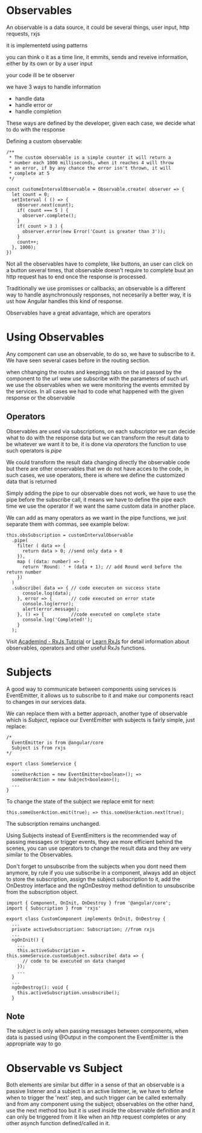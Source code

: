 # Observables

An observable is a data source, it could be several things, user input, http requests, rxjs

it is implementetd using patterns

you can think o it as a time line, it emmits, sends and reveive information, either by its own or by a user input

your code ill be te observer

we have 3 ways to handle information
 - handle data
 - handle error or 
 - handle completion

These ways are defined by the developer, given each case, we decide what to do with the response

Defining a custom observable:
```
/**
 * The custom observable is a simple counter it will return a 
 * number each 1000 milliseconds, when it reaches 4 will throw 
 * an error, if by any chance the error isn't thrown, it will 
 * complete at 5
 */

const customeIntervalObservable = Observable.create( observer => {
  let count = 0;
  setInterval ( () => {
    observer.next(count);
    if( count === 5 ) {
      observer.complete();
    }
    if( count > 3 ) {
      observer.error(new Error('Count is greater than 3'));
    }
    count++;
  }, 1000);
})
```

Not all the observables have to complete, like buttons, an user can click on a button several times, that observable doesn't require to complete buut an http request has to end once the response is processed.

Traditionally we use promisses or callbacks, an observable is a different way to handle asynchronously responses, not necesarily a better way, it is ust how Angular handles this kind of response.

Observables have a great advantage, which are operators

# Using Observables

Any component can use an observable, to do so, we have to subscribe to it. We have seen several cases before in the routing section.

when chhanging the routes and keepingg tabs on the id passed by the component to the url wew use subscribe with the parameters of such url.
we use the observables when we were monitoring the events emmited by the services. In all cases we had to code what happened with the given response or the observable
 
## Operators
Observables are used via subscriptions, on each subscriptor we can decide what to do with the response data but we can transform the result data to be whatever we want it to be, it is done via *operators* the function to use such operators is *pipe*

We could transform the result data changing directly the observable code but there are other onservables that we do not have acces to the code, in such cases, we use operators, there is where we define the customized data that is returned

Simply adding the pipe to our observable does not work, we have to use the pipe before the subscribe call, it means we have to define the pipe each time we use the operator if we want the same custom data in another place.

We can add as many operators as we want in the pipe functions, we just separate them with commas, see example below:

```
this.obsSubscription = customIntervalObservable
  .pipe(
    filter ( data => {
      return data > 0; //send only data > 0
    }),
    map ( (data: number) => {
      return 'Round: ' + (data + 1); // add Round word before the return number
    })
  )
  .subscribe( data => { // code executen on success state
      console.log(data);
    }, error => {       // code executed on error state
      console.log(error);
      alert(error.message);
    }, () => {          //code executed on complete state
      console.log('Completed!');
    }
  );

```

Visit [Academind - RxJs Tutorial](https://academind.com/tutorials/rxjs-6-what-changed/) or [Learn RxJs](https://www.learnrxjs.io/learn-rxjs/operators) for detail information about observables, operators and other useful RxJs functions.

# Subjects

A good way to communicate between components using services is EventEmitter, it allows us to subscribe to it and make our components react to changes in our services data.

We can replace them with a better approach, another type of observable which is *Subject*, replace our EventEmitter with subjects is fairly simple, just replace:

```
/*
  EventEmitter is from @angular/core
  Subject is from rxjs
*/

export class SomeService {
  ...
  someUserAction = new EventEmitter<boolean>(); => 
  someUserAction = new Subject<boolean>();
  ...
} 
```

To change the state of the subject we replace emit for next:
```
this.someUserAction.emit(true); => this.someUserAction.next(true);
```

The subscription remains unchanged.

Using Subjects instead of EventEmitters is the recommended way of passing messages or trigger events, they are more efficient behind the scenes, you can use operators to change the result data and they are very similar to the Observables.

Don't forget to unsubscribe from the subjects when you dont need them anymore, by rule if you use subscribe in a component, always add an object to store the subscription, assign the subject subscription to it, add the OnDestroy interface and the ngOnDestroy method definition to unsubscribe from the subscription object.

```
import { Component, OnInit, OnDestroy } from '@angular/core';
import { Subscription } from 'rxjs'

export class CustomComponent implements OnInit, OnDestroy {
  ...
  private activeSubscription: Subscription; //from rxjs
  ...
  ngOnInit() {
    ...
    this.activeSubscription = this.someService.customSubject.subscribe( data => {
      // code to be executed on data changed
    });
    ...
  }
  ...
  ngOnDestroy(): void {
    this.activeSubscription.unsubscribe();
  }
```

## Note 
The subject is only when passing messages between components, when data is passed using @Output in the component the EventEmitter is the appropriate way to go


# Observable vs Subject

Both elements are similar but differ in a sense of that an observable is a passive listener and a subject is an active listener, ie, we have to define when to trigger the 'next' step, and such trigger can be called externally and from any component using the subject; observables on the other hand, use the next method too but it is used inside the observable definition and it can only be triggered from it like when an http request completes or any other asynch function defined/called in it.
